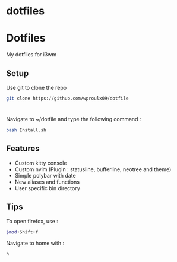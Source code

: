 # dotfiles
# Dotfiles

My dotfiles for i3wm

## Setup

Use git to clone the repo

```bash
git clone https://github.com/wproulx09/dotfile
```

#
Navigate to ~/dotfile and type the following command :


```bash
bash Install.sh
```
## Features
* Custom kitty console
* Custom nvim (Plugin : statusline, bufferline, neotree and theme)
* Simple polybar with date
* New aliases and functions
* User specific bin directory

## Tips
To open firefox, use :
```bash
$mod+Shift+f
```
Navigate to home with :
```bash
h
```
